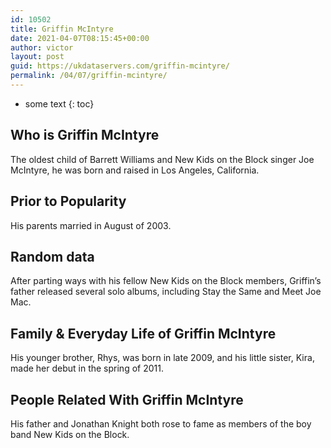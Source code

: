 ```yaml
---
id: 10502
title: Griffin McIntyre
date: 2021-04-07T08:15:45+00:00
author: victor
layout: post
guid: https://ukdataservers.com/griffin-mcintyre/
permalink: /04/07/griffin-mcintyre/
---
```


* some text
{: toc}


## Who is Griffin McIntyre



The oldest child of Barrett Williams and New Kids on the Block singer Joe McIntyre, he was born and raised in Los Angeles, California.

                
                
                
## Prior to Popularity



His parents married in August of 2003.

                
                
                
## Random data



After parting ways with his fellow New Kids on the Block members, Griffin&#8217;s father released several solo albums, including Stay the Same and Meet Joe Mac.

                
                
                
## Family & Everyday Life of Griffin McIntyre



His younger brother, Rhys, was born in late 2009, and his little sister, Kira, made her debut in the spring of 2011.

                
                
                
## People Related With Griffin McIntyre



His father and Jonathan Knight both rose to fame as members of the boy band New Kids on the Block.

                
              
            
          
          
          